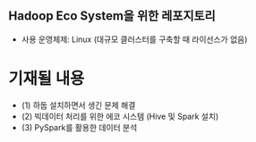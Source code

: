 ## Hadoop Eco System을 위한 레포지토리 
* 사용 운영체제: Linux (대규모 클러스터를 구축할 때 라이선스가 없음)

# 기재될 내용 
- (1) 하둡 설치하면서 생긴 문제 해결
- (2) 빅데이터 처리를 위한 에코 시스템 (Hive 및 Spark 설치)
- (3) PySpark를 활용한 데이터 분석 
